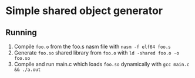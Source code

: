 # Simple shared object generator

## Running

1. Compile `foo.o` from the foo.s nasm file with `nasm -f elf64 foo.s`
2. Generate `foo.so` shared library from `foo.o` with `ld -shared foo.o -o foo.so`
3. Compile and run main.c which loads `foo.so` dynamically with `gcc main.c && ./a.out`
